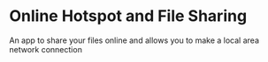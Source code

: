 # Online Hotspot and File Sharing
 An app to share your files online and allows you to make a local area network connection
